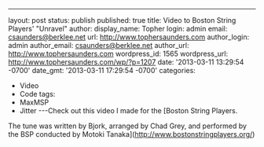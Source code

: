 ---
layout: post
status: publish
published: true
title: Video to Boston String Players' "Unravel"
author:
  display_name: Topher
  login: admin
  email: csaunders@berklee.net
  url: http://www.tophersaunders.com
author_login: admin
author_email: csaunders@berklee.net
author_url: http://www.tophersaunders.com
wordpress_id: 1565
wordpress_url: http://www.tophersaunders.com/wp/?p=1207
date: '2013-03-11 13:29:54 -0700'
date_gmt: '2013-03-11 17:29:54 -0700'
categories:
- Video
- Code
tags:
- MaxMSP
- Jitter
---Check out this video I made for the
[Boston String Players.


The tune was written by Bjork, arranged by Chad Grey, and performed by the BSP conducted by Motoki Tanaka](http://www.bostonstringplayers.org/)

